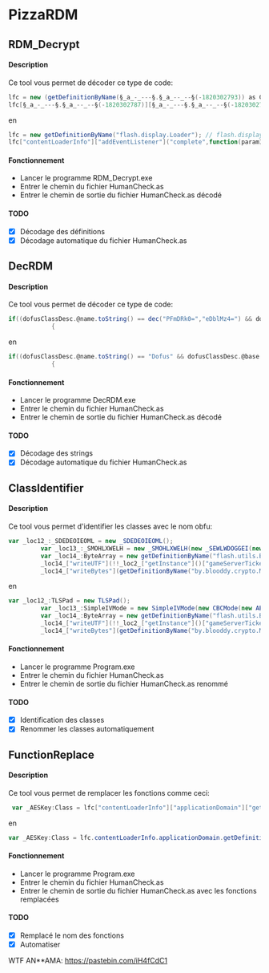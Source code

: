# PizzaRDM
## RDM_Decrypt
#### Description
Ce tool vous permet de décoder ce type de code:
```ActionScript
lfc = new (getDefinitionByName(§_a_-_---§.§_a_--_--§(-1820302793)) as Class)();
lfc[§_a_-_---§.§_a_--_--§(-1820302787)][§_a_-_---§.§_a_--_--§(-1820302790)](§_a_-_---§.§_a_--_--§(-1820302815),function(param1:*):void
```

en

```ActionScript
lfc = new getDefinitionByName("flash.display.Loader"); // flash.display.Loader
lfc["contentLoaderInfo"]["addEventListener"]("complete",function(param1:*):void
```

#### Fonctionnement
* Lancer le programme RDM_Decrypt.exe
* Entrer le chemin du fichier HumanCheck.as
* Entrer le chemin de sortie du fichier HumanCheck.as décodé

#### TODO
- [x] Décodage des définitions
- [x] Décodage automatique du fichier HumanCheck.as

## DecRDM
#### Description
Ce tool vous permet de décoder ce type de code:
```ActionScript
if((dofusClassDesc.@name.toString() == dec("PFmDRk0=","eDblMz4=") && dofusClassDesc.@base.toString() == dec("WayFi0h6xE3NXVOhncIaB9BW11la","P8Dk+CBUoCS+LQ==") && dofusClassDesc.@isDynamic.toString() == "false" && dofusClassDesc.@isFinal.toString() == "false" && dofusClassDesc.@isStatic.toString() == "false" && _loc3_.@declaredBy.toString() == dec("VHURGC9Ia1ZHKl54CVF9ImZMRDZTYD8JLQNsSw==","Mhlwa0dmDz80Wg==")) != function():Boolean
            {
```

en

```ActionScript
if((dofusClassDesc.@name.toString() == "Dofus" && dofusClassDesc.@base.toString() == "flash.display::Sprite" && dofusClassDesc.@isDynamic.toString() == "false" && dofusClassDesc.@isFinal.toString() == "false" && dofusClassDesc.@isStatic.toString() == "false" && _loc3_.@declaredBy.toString() == "flash.display::DisplayObject") != function():Boolean
            {
```
            
#### Fonctionnement
* Lancer le programme DecRDM.exe
* Entrer le chemin du fichier HumanCheck.as
* Entrer le chemin de sortie du fichier HumanCheck.as décodé

#### TODO
- [x] Décodage des strings
- [x] Décodage automatique du fichier HumanCheck.as

## ClassIdentifier
#### Description
Ce tool vous permet d'identifier les classes avec le nom obfu:
```ActionScript
var _loc12_:_SDEDEOIEOML = new _SDEDEOIEOML();
         var _loc13_:_SMOHLXWELH = new _SMOHLXWELH(new _SEWLWDOGGEI(new _SEXGEGLIGWO(_loc11_),_loc12_));
         var _loc14_:ByteArray = new getDefinitionByName("flash.utils.ByteArray")();
         _loc14_["writeUTF"](!!_loc2_["getInstance"]()["gameServerTicket"]?_loc2_["getInstance"]()["gameServerTicket"]:"");
         _loc14_["writeBytes"](getDefinitionByName("by.blooddy.crypto.MD5")["hash"](_loc10_));
```

en

```ActionScript
var _loc12_:TLSPad = new TLSPad();
         var _loc13_:SimpleIVMode = new SimpleIVMode(new CBCMode(new AESKey(_loc11_),_loc12_));
         var _loc14_:ByteArray = new getDefinitionByName("flash.utils.ByteArray")();
         _loc14_["writeUTF"](!!_loc2_["getInstance"]()["gameServerTicket"]?_loc2_["getInstance"]()["gameServerTicket"]:"");
         _loc14_["writeBytes"](getDefinitionByName("by.blooddy.crypto.MD5")["hash"](_loc10_));
```

#### Fonctionnement
* Lancer le programme Program.exe
* Entrer le chemin du fichier HumanCheck.as
* Entrer le chemin de sortie du fichier HumanCheck.as renommé

#### TODO
- [x] Identification des classes
- [x] Renommer les classes automatiquement

## FunctionReplace
#### Description
Ce tool vous permet de remplacer les fonctions comme ceci:
```ActionScript
 var _AESKey:Class = lfc["contentLoaderInfo"]["applicationDomain"]["getDefinition"]("com.hurlant.crypto.symmetric.AESKey") as Class;
```
           
en

```ActionScript
var _AESKey:Class = lfc.contentLoaderInfo.applicationDomain.getDefinition("com.hurlant.crypto.symmetric.AESKey") as Class;
```

#### Fonctionnement
* Lancer le programme Program.exe
* Entrer le chemin du fichier HumanCheck.as
* Entrer le chemin de sortie du fichier HumanCheck.as avec les fonctions remplacées

#### TODO
- [x] Remplacé le nom des fonctions
- [x] Automatiser

WTF AN**AMA: https://pastebin.com/iH4fCdC1
